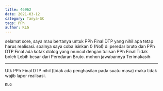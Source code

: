 ```yaml
---
title: 46962
date: 2021-03-12
category: Tanya-SC
tags: PPh
author: KLG
---
```


selamat sore, saya mau bertanya untuk PPh Final DTP yang nihil apa tetap harus realisasi. soalnya saya coba isinkan 0 (Nol) di peredar bruto dan PPh DTP Final ada kotak dialog yang muncul dengan tulisan PPh Final Tidak boleh Lebih besar dari Peredaran Bruto. mohon jawabannya Terimakasih

---

Utk PPh Final DTP nihil (tidak ada penghasilan pada suatu masa) maka tidak wajib lapor realisasi.

`KLG`
